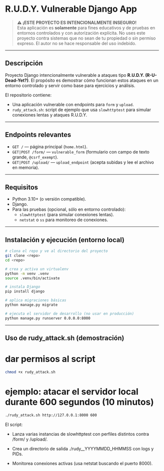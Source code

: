 # R.U.D.Y. Vulnerable Django App

> **⚠️ ¡ESTE PROYECTO ES INTENCIONALMENTE INSEGURO!**  
> Esta aplicación es **solamente** para fines educativos y de pruebas en entornos controlados y con autorización explícita. No uses este proyecto contra sistemas que no sean de tu propiedad o sin permiso expreso. El autor no se hace responsable del uso indebido.

---

## Descripción
Proyecto Django intencionalmente vulnerable a ataques tipo **R.U.D.Y. (R-U-Dead-Yet?)**. El propósito es demostrar cómo funcionan estos ataques en un entorno controlado y servir como base para ejercicios y análisis.

El repositorio contiene:
- Una aplicación vulnerable con endpoints para `form` y `upload`.
- `rudy_attack.sh`: script de ejemplo que usa `slowhttptest` para simular conexiones lentas y ataques R.U.D.Y.

---

## Endpoints relevantes
- `GET /` — página principal (`home.html`).
- `GET|POST /form/` — `vulnerable_form` (formulario con campo de texto grande, `@csrf_exempt`).
- `GET|POST /upload/` — `upload_endpoint` (acepta subidas y lee el archivo en memoria).

---

## Requisitos
- Python 3.10+ (o versión compatible).
- Django.
- Para las pruebas (opcional, sólo en entorno controlado):
  - `slowhttptest` (para simular conexiones lentas).
  - `netstat` o `ss` para monitoreo de conexiones.

---

## Instalación y ejecución (entorno local)
```bash
# clona el repo y ve al directorio del proyecto
git clone <repo>
cd <repo>

# crea y activa un virtualenv
python -m venv .venv
source .venv/bin/activate

# instala Django
pip install django

# aplica migraciones básicas
python manage.py migrate

# ejecuta el servidor de desarrollo (no usar en producción)
python manage.py runserver 0.0.0.0:8000
```

---

## Uso de rudy_attack.sh (demostración)

# dar permisos al script
```bash
chmod +x rudy_attack.sh
```

# ejemplo: atacar el servidor local durante 600 segundos (10 minutos)
```bash
./rudy_attack.sh http://127.0.0.1:8000 600
```

El script:

- Lanza varias instancias de slowhttptest con perfiles distintos contra /form/ y /upload/.

- Crea un directorio de salida ./rudy_<TARGET>_YYYYMMDD_HHMMSS con logs y PIDs.

- Monitorea conexiones activas (usa netstat buscando el puerto 8000).
